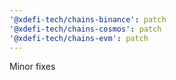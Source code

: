 ```yaml
---
'@xdefi-tech/chains-binance': patch
'@xdefi-tech/chains-cosmos': patch
'@xdefi-tech/chains-evm': patch
---
```


Minor fixes
